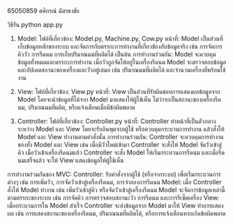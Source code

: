 65050859 ศศิภรณ์ ฉัตรธงชัย

วิธีรัน
python app.py

1. Model:
ไฟล์ที่เกี่ยวข้อง: Model.py, Machine.py, Cow.py
หน้าที่:
Model เป็นส่วนที่เก็บข้อมูลหลักของระบบ และจัดการกับตรรกะการทำงานที่เกี่ยวข้องกับข้อมูลจริง เช่น การจัดการคิววัว การรีดนม การเก็บปริมาณนมที่ผลิตได้ เป็นต้น
การทำงานร่วมกัน: Model จะควบคุมข้อมูลทั้งหมดและตรรกะการทำงาน เมื่อวัวถูกจัดให้อยู่ในเครื่องรีดนม Model จะตรวจสอบข้อมูลและอัปเดตสถานะของเครื่องและวัวอยู่เสมอ เช่น ปริมาณนมที่ผลิตได้ และจำนวนเครื่องที่พร้อมใช้งาน

2. View:
ไฟล์ที่เกี่ยวข้อง: View.py
หน้าที่:
View เป็นส่วนที่รับผิดชอบการแสดงผลข้อมูลจาก Model โดยจะนำข้อมูลที่ได้จาก Model มาแสดงให้ผู้ใช้เห็น ไม่ว่าจะเป็นสถานะของเครื่องรีดนม, ปริมาณนมที่ผลิต, หรือแจ้งเตือนเมื่อมีข้อผิดพลาด

3. Controller:
ไฟล์ที่เกี่ยวข้อง: Controller.py
หน้าที่:
Controller ทำหน้าที่เป็นตัวกลางระหว่าง Model และ View โดยจะรับอินพุตจากผู้ใช้ หรือควบคุมกระบวนการทำงาน แล้วสั่งให้ Model และ View ทำงานตามคำสั่งนั้น
การทำงานร่วมกัน:
Controller จะควบคุมการทำงานของทั้ง Model และ View เช่น เมื่อมีวัวใหม่เข้ามา Controller จะสั่งให้ Model จัดวัวเข้าสู่คิว เมื่อวัวเข้าเครื่องรีดนมแล้ว Controller จะสั่ง Model ให้เริ่มกระบวนการรีดนม และเมื่อรีดนมเสร็จแล้ว จะให้ View แสดงข้อมูลให้ผู้ใช้เห็น

การทำงานร่วมกันของ MVC:
Controller: รับคำสั่งจากผู้ใช้ (หรือจากระบบ) เพื่อเริ่มกระบวนการต่างๆ เช่น การเพิ่มวัว, การจัดวัวเข้าสู่เครื่องรีดนม, การจำลองการรีดนม
Model: เมื่อ Controller สั่งให้ Model ทำงาน เช่น เพิ่มวัวเข้าสู่คิว หรือจัดวัวเข้าสู่เครื่องรีดนม Model จะจัดการข้อมูลเหล่านี้ตามตรรกะของระบบ เช่น การจัดคิว การตรวจสอบสถานะวัว การรีดนม และการรีเซ็ตเครื่อง
View: เมื่อกระบวนการใน Model สำเร็จ Controller จะส่งข้อมูลจาก Model มาให้ View ทำการแสดงผล เช่น การแสดงสถานะของเครื่องรีดนม, ปริมาณนมที่ผลิตได้, หรือการแจ้งเตือนหากเกิดข้อผิดพลาด
